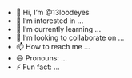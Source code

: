 - 👋 Hi, I’m @13loodeyes
- 👀 I’m interested in ...
- 🌱 I’m currently learning ...
- 💞️ I’m looking to collaborate on ...
- 📫 How to reach me ...
- 😄 Pronouns: ...
- ⚡ Fun fact: ...

<!---
13loodeyes/13loodeyes is a ✨ special ✨ repository because its `README.md` (this file) appears on your GitHub profile.
You can click the Preview link to take a look at your changes.
--->
